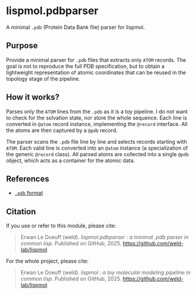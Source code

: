 # lispmol.pdbparser

A minimal `.pdb` (Protein Data Bank file) parser for lispmol.


## Purpose

Provide a minimal parser for `.pdb` files that extracts only `ATOM` records.
The goal is not to reproduce the full PDB specification, but to obtain a lightweight representation of atomic coordinates that can be reused in the topology stage of the pipeline.

## How it works?

Parses only the `ATOM` lines from the `.pdb` as it is a toy pipeline. I do not want to check for the solvation state, nor store the whole sequence.
Each line is converted in `@atom` record instance, implementing the `@record` interface. All the atoms are then captured by a `@pdb` record.

The parser scans the `.pdb` file line by line and selects records starting with `ATOM`.
Each valid line is converted into an `@atom` instance (a specialization of the generic `@record` class).
All parsed atoms are collected into a single `@pdb` object, which acts as a container for the atomic data.


## References

- [`.pdb` format](pdb-format-v3.3.pdf)


## Citation

If you use or refer to this module, please cite:

> Erwan Le Doeuff (weld). *lispmol.pdbparser : a minimal .pdb parser in common lisp*. Published on GitHub, 2025.
> https://github.com/weld-lab/lispmol


For the whole project, please cite: 

> Erwan Le Doeuff (weld). *lispmol : a toy molecular modeling pipeline in common lisp*. Published on GitHub, 2025.
> https://github.com/weld-lab/lispmol
